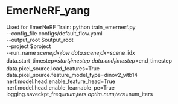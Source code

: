 # EmerNeRF_yang
Used for EmerNeRF
Train:
  python train_emernerf.py \
    --config_file configs/default_flow.yaml \
    --output_root $output_root \
    --project $project \
    --run_name ${scene_idx}_flow \
    data.scene_idx=$scene_idx \
    data.start_timestep=$start_timestep \
    data.end_timestep=$end_timestep \
    data.pixel_source.load_features=True \
    data.pixel_source.feature_model_type=dinov2_vitb14 \
    nerf.model.head.enable_feature_head=True \
    nerf.model.head.enable_learnable_pe=True \
    logging.saveckpt_freq=$num_iters \
    optim.num_iters=$num_iters
